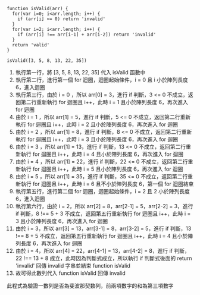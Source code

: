 ```javascript=
function isValid(arr) {
  for(var i=0; i<arr.length; i++) {
    if (arr[i] <= 0) return 'invalid'
  }
  for(var i=2; i<arr.length; i++) {
    if (arr[i] !== arr[i-1] + arr[i-2]) return 'invalid'
  }
  return 'valid'
}

isValid([3, 5, 8, 13, 22, 35])
```

1. 執行第一行，將 [3, 5, 8, 13, 22, 35] 代入 isValid 函數中
2. 執行第二行，進行第一個 for 迴圈，迴圈起始條件，i = 0 且 i 小於陣列長度 6，進入迴圈
3. 執行第三行，由於 i = 0 ，所以 arr[0] = 3，進行 if 判斷，3 <= 0 不成立，返回第二行重新執行 for 迴圈且 i++，此時 i = 1 且小於陣列長度 6，再次進入 for 迴圈
4. 由於 i = 1 ，所以 arr[1] = 5，進行 if 判斷，5 <= 0 不成立，返回第二行重新執行 for 迴圈且 i++，此時 i = 2 且小於陣列長度 6，再次進入 for 迴圈
5. 由於 i = 2 ，所以 arr[1] = 8，進行 if 判斷，8 <= 0 不成立，返回第二行重新執行 for 迴圈且 i++，此時 i = 3 且小於陣列長度 6，再次進入 for 迴圈
6. 由於 i = 3 ，所以 arr[1] = 13，進行 if 判斷，13 <= 0 不成立，返回第二行重新執行 for 迴圈且 i++，此時 i = 4 且小於陣列長度 6，再次進入 for 迴圈
7. 由於 i = 4 ，所以 arr[1] = 22，進行 if 判斷，22 <= 0 不成立，返回第二行重新執行 for 迴圈且 i++，此時 i = 5 且小於陣列長度 6，再次進入 for 迴圈
8. 由於 i = 5 ，所以 arr[1] = 35，進行 if 判斷，35 <= 0 不成立，返回第二行重新執行 for 迴圈且 i++，此時 i = 6 且不小於陣列長度 6，第一個 for 迴圈結束
9. 執行第五行，進行第二個 for 迴圈，迴圈起始條件，i = 2 且 2 小於陣列長度 6，進入迴圈
10. 執行第六行，由於 i = 2，所以 arr[2] = 8，arr[2-1] = 5，arr[2-2] = 3，進行 if 判斷，8 !== 5 + 3 不成立，返回第五行重新執行 for 迴圈且 i++，此時 i = 3 且小於陣列長度 6，再次進入 for 迴圈
11. 由於 i = 3，所以 arr[3] = 13，arr[3-1] = 8，arr[3-2] = 5，進行 if 判斷，13 !== 8 + 5 不成立，返回第五行重新執行 for 迴圈且 i++，此時 i = 4 且小於陣列長度 6，再次進入 for 迴圈
12. 由於 i = 4，所以 arr[4] = 22，arr[4-1] = 13，arr[4-2] = 8，進行 if 判斷，22 !== 13 + 8 成立，此時因為判斷式成立，所以執行 if 判斷式後面的 return 'invalid' 回傳 invalid 字串並結束 function isValid
13. 故可得此數列代入 function isValid 回傳 invalid

此程式為驗證一數列是否為斐波那契数列，前兩項數字的和為第三項數字
